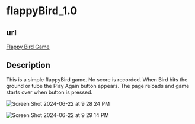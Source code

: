 # flappyBird_1.0

## url

[Flappy Bird Game](https://1flappybird.netlify.app/)


## Description

This is a simple flappyBird game. No score is recorded. When Bird hits the ground or tube the Play Again button appears. The page reloads and game starts over when button is pressed.

![Screen Shot 2024-06-22 at 9 28 24 PM](https://github.com/franf91/flappyBird_1.0/assets/92391194/f9bd861c-70e1-40ee-8779-92c9b9d7394c)

![Screen Shot 2024-06-22 at 9 29 14 PM](https://github.com/franf91/flappyBird_1.0/assets/92391194/7b6cd2c3-e19e-41a8-98ea-95523291dd98)
